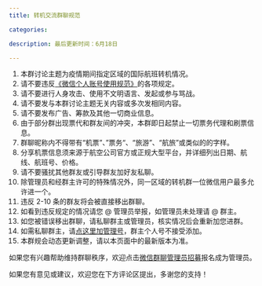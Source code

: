 ```yaml
---
title: 转机交流群聊规范

categories:

description: 最后更新时间：6月18日

---
```


1. 本群讨论主题为疫情期间指定区域的国际航班转机情况。
2. 请不要违反[《微信个人账号使用规范》](https://kf.qq.com/faq/120813euEJVf160303a2ueAV.html)的各项规定。
3. 请不要进行人身攻击、使用不文明语言、发起或参与骂战。
4. 请不要发与本群讨论主题无关内容或多次发相同内容。
5. 请不要发布广告、筹款及其他一切商业信息。
6. 由于部分群出现票代和群友间的冲突，本群即日起禁止一切票务代理和刷票信息。
7. 群聊昵称内不得带有“机票”、”票务“、“旅游”、“航旅”或类似的的字样。
8. 分享机票信息须来源于航空公司官方或正规大型平台，并详细列出日期、航线、航班号、价格。
9. 请不要骚扰其他群友或引导群友加好友私聊。
10. 除管理员和经群主许可的特殊情况外，同一区域的转机群一位微信用户最多允许进一个。
11. 违反 2-10 条的群友将会被直接移出群聊。
12. 如看到违反规定的情况请您 @ 管理员举报，如管理员未处理请 @ 群主。
13. 如您被错误移出群聊，请私聊群主或管理员，核实情况后会重新加您进群。
14. 如需私聊群主，请[点这里加管理号](https://i.loli.net/2020/06/11/8kM2TWZ3btdJY1j.jpg)，群主个人号不接受添加。
15. 本群规会动态更新调整，请以本页面中的最新版本为准。

如果您有兴趣帮助维持群聊秩序，欢迎点击[微信群聊管理员招募](/群聊管理员)报名成为管理员。

如果您有意见或建议，欢迎您在下方评论区提出，多谢您的支持！